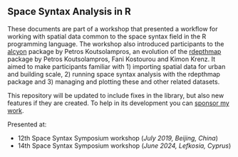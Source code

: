 ## Space Syntax Analysis in R

These documents are part of a workshop that presented a workflow for working with spatial data common to the space syntax field in the R programming language.
The workshop also introduced participants to the [alcyon](https://github.com/spatialnous/alcyon) package by Petros Koutsolampros, an evolution of the [rdepthmap](https://github.com/pklampros/rdepthmap) package by Petros Koutsolampros, Fani Kostourou and Kimon Krenz.
It aimed to make participants familiar with 1) importing spatial data for urban and building scale, 2) running space syntax analysis with the rdepthmap package and 3) managing and plotting these and other related datasets.

This repository will be updated to include fixes in the library, but also new features if they are created.
To help in its development you can [sponsor my work](https://github.com/sponsors/pklampros).

Presented at:
- 12th Space Syntax Symposium workshop (*July 2019, Beijing, China*)
- 14th Space Syntax Symposium workshop (*June 2024, Lefkosia, Cyprus*)
